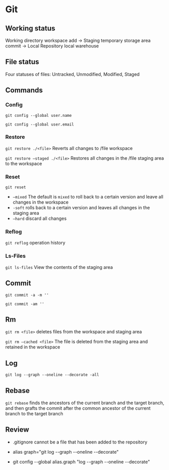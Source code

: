 # Git

## Working status

Working directory workspace add -> Staging temporary storage area commit -> Local Repository local warehouse

## File status

Four statuses of files: Untracked, Unmodified, Modified, Staged

## Commands

### Config

`git config --global user.name`

`git config --global user.email`

### Restore

`git restore ./<file>` Reverts all changes to /file workspace

`git restore —staged ./<file>` Restores all changes in the /file staging area to the workspace

### Reset

`git reset`

- `—mixed` The default is `mixed` to roll back to a certain version and leave all changes in the workspace
- `-soft` rolls back to a certain version and leaves all changes in the staging area
- `—hard` discard all changes

### Reflog

`git reflog` operation history

### Ls-Files

`git ls-files` View the contents of the staging area

## Commit

`git commit -a -m ''`

`git commit -am ''`

## Rm

`git rm <file>` deletes files from the workspace and staging area

`git rm —cached <file>` The file is deleted from the staging area and retained in the workspace

## Log

`git log --graph --oneline --decorate -all`

## Rebase

`git rebase` finds the ancestors of the current branch and the target branch, and then grafts the commit after the common ancestor of the current branch to the target branch

## Review

- .gitignore cannot be a file that has been added to the repository

- alias graph="git log --graph --oneline --decorate"

- git config --global alias.graph "log --graph --oneline --decorate"
